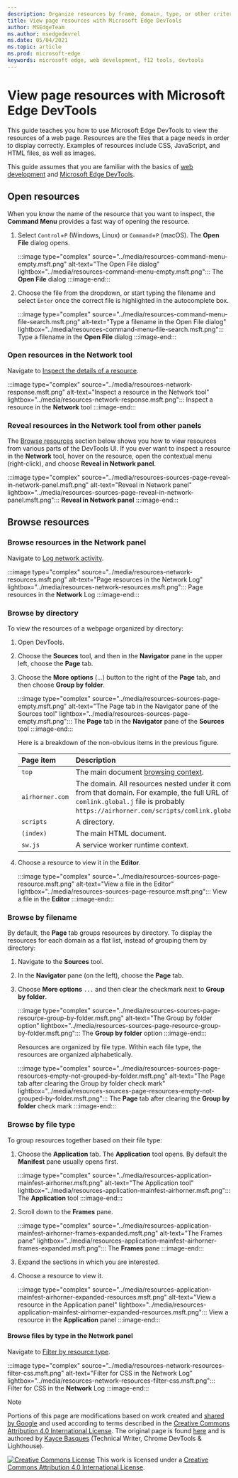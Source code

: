 ```yaml
---
description: Organize resources by frame, domain, type, or other criteria.
title: View page resources with Microsoft Edge DevTools
author: MSEdgeTeam
ms.author: msedgedevrel
ms.date: 05/04/2021
ms.topic: article
ms.prod: microsoft-edge
keywords: microsoft edge, web development, f12 tools, devtools
---
```

<!-- Copyright Kayce Basques

   Licensed under the Apache License, Version 2.0 (the "License");
   you may not use this file except in compliance with the License.
   You may obtain a copy of the License at

       https://www.apache.org/licenses/LICENSE-2.0

   Unless required by applicable law or agreed to in writing, software
   distributed under the License is distributed on an "AS IS" BASIS,
   WITHOUT WARRANTIES OR CONDITIONS OF ANY KIND, either express or implied.
   See the License for the specific language governing permissions and
   limitations under the License.  -->
# View page resources with Microsoft Edge DevTools

This guide teaches you how to use Microsoft Edge DevTools to view the resources of a web page.  Resources are the files that a page needs in order to display correctly.  Examples of resources include CSS, JavaScript, and HTML files, as well as images.

This guide assumes that you are familiar with the basics of [web development][MDNLearnWebDevelopment] and [Microsoft Edge DevTools][MicrosoftEdgeDevTools].


<!-- ====================================================================== -->
## Open resources

When you know the name of the resource that you want to inspect, the **Command Menu** provides a fast way of opening the resource.

1.  Select `Control`+`P` (Windows, Linux) or `Command`+`P` (macOS).  The **Open File** dialog opens.

    :::image type="complex" source="../media/resources-command-menu-empty.msft.png" alt-text="The Open File dialog" lightbox="../media/resources-command-menu-empty.msft.png":::
       The **Open File** dialog
    :::image-end:::

1.  Choose the file from the dropdown, or start typing the filename and select `Enter` once the correct file is highlighted in the autocomplete box.

    :::image type="complex" source="../media/resources-command-menu-file-search.msft.png" alt-text="Type a filename in the Open File dialog" lightbox="../media/resources-command-menu-file-search.msft.png":::
       Type a filename in the **Open File** dialog
    :::image-end:::

### Open resources in the Network tool

Navigate to [Inspect the details of a resource][DevtoolsNetworkInspectDetailsResource].

:::image type="complex" source="../media/resources-network-response.msft.png" alt-text="Inspect a resource in the Network tool" lightbox="../media/resources-network-response.msft.png":::
   Inspect a resource in the **Network** tool
:::image-end:::

### Reveal resources in the Network tool from other panels

The [Browse resources](#browse-resources) section below shows you how to view resources from various parts of the DevTools UI.  If you ever want to inspect a resource in the **Network** tool,  hover on the resource, open the contextual menu (right-click), and choose **Reveal in Network panel**.

:::image type="complex" source="../media/resources-sources-page-reveal-in-network-panel.msft.png" alt-text="Reveal in Network panel" lightbox="../media/resources-sources-page-reveal-in-network-panel.msft.png":::
   **Reveal in Network panel**
:::image-end:::


<!-- ====================================================================== -->
## Browse resources

### Browse resources in the Network panel

Navigate to [Log network activity][DevtoolsNetworkLogActivity].

:::image type="complex" source="../media/resources-network-resources.msft.png" alt-text="Page resources in the Network Log" lightbox="../media/resources-network-resources.msft.png":::
   Page resources in the **Network** Log
:::image-end:::

### Browse by directory

To view the resources of a webpage organized by directory:

1.  Open DevTools.
1.  Choose the **Sources** tool, and then in the **Navigator** pane in the upper left, choose the **Page** tab.
1.  Choose the **More options** (...) button to the right of the **Page** tab, and then choose **Group by folder**.

    :::image type="complex" source="../media/resources-sources-page-empty.msft.png" alt-text="The Page tab in the Navigator pane of the Sources tool" lightbox="../media/resources-sources-page-empty.msft.png":::
       The **Page** tab in the **Navigator** pane of the **Sources** tool
    :::image-end:::

    Here is a breakdown of the non-obvious items in the previous figure.

    | Page item | Description |
    |:--- |:--- |
    | `top` | The main document [browsing context][MDNInlineFrame]. |
    | `airhorner.com` | The domain.  All resources nested under it come from that domain.  For example, the full URL of the `comlink.global.j` file is probably `https://airhorner.com/scripts/comlink.global.js`. |
    | `scripts` | A directory. |
    | `(index)` | The main HTML document. |
    | `sw.js` | A service worker runtime context. |

1.  Choose a resource to view it in the **Editor**.

    :::image type="complex" source="../media/resources-sources-page-resource.msft.png" alt-text="View a file in the Editor" lightbox="../media/resources-sources-page-resource.msft.png":::
       View a file in the **Editor**
    :::image-end:::

### Browse by filename

By default, the **Page** tab groups resources by directory.  To display the resources for each domain as a flat list, instead of grouping them by directory:

1.  Navigate to the **Sources** tool.
1.  In the **Navigator** pane (on the left), choose the **Page** tab.
1.  Choose **More options** `...` and then clear the checkmark next to **Group by folder**.

    :::image type="complex" source="../media/resources-sources-page-resource-group-by-folder.msft.png" alt-text="The Group by folder option" lightbox="../media/resources-sources-page-resource-group-by-folder.msft.png":::
       The **Group by folder** option
    :::image-end:::

    Resources are organized by file type.  Within each file type, the resources are organized alphabetically.

    :::image type="complex" source="../media/resources-sources-page-resources-empty-not-grouped-by-folder.msft.png" alt-text="The Page tab after clearing the Group by folder check mark" lightbox="../media/resources-sources-page-resources-empty-not-grouped-by-folder.msft.png":::
       The **Page** tab after clearing the **Group by folder** check mark
    :::image-end:::

### Browse by file type

To group resources together based on their file type:

1.  Choose the **Application** tab.  The **Application** tool opens.  By default the **Manifest** pane usually opens first.

    :::image type="complex" source="../media/resources-application-mainfest-airhorner.msft.png" alt-text="The Application tool" lightbox="../media/resources-application-mainfest-airhorner.msft.png":::
       The **Application** tool
    :::image-end:::

1.  Scroll down to the **Frames** pane.

    :::image type="complex" source="../media/resources-application-mainfest-airhorner-frames-expanded.msft.png" alt-text="The Frames pane" lightbox="../media/resources-application-mainfest-airhorner-frames-expanded.msft.png":::
       The **Frames** pane
    :::image-end:::

1.  Expand the sections in which you are interested.
1.  Choose a resource to view it.

    :::image type="complex" source="../media/resources-application-mainfest-airhorner-expanded-resources.msft.png" alt-text="View a resource in the Application panel" lightbox="../media/resources-application-mainfest-airhorner-expanded-resources.msft.png":::
       View a resource in the **Application** panel
    :::image-end:::

#### Browse files by type in the Network panel

Navigate to [Filter by resource type][DevtoolsNetworkFilterByResourceType].

:::image type="complex" source="../media/resources-network-resources-filter-css.msft.png" alt-text="Filter for CSS in the Network Log" lightbox="../media/resources-network-resources-filter-css.msft.png":::
   Filter for CSS in the **Network** Log
:::image-end:::


<!-- ====================================================================== -->
<!-- links -->

[MicrosoftEdgeDevTools]: ../../devtools-guide-chromium/index.md "Microsoft Edge  Developer tools | Microsoft Docs"
[DevtoolsNetworkFilterByResourceType]: ../network/index.md#filter-by-resource-type "Filter by resource type - Inspect network activity in Microsoft Edge DevTools | Microsoft Docs"
[DevtoolsNetworkInspectDetailsResource]: ../network/index.md#inspect-the-details-of-the-resource "Inspect the details of the resource - Inspect network activity in Microsoft Edge DevTools | Microsoft Docs"
[DevtoolsNetworkLogActivity]: ../network/index.md#log-network-activity "Log network activity - Inspect network activity in Microsoft Edge DevTools | Microsoft Docs"
<!-- external links -->
[MDNInlineFrame]: https://developer.mozilla.org/docs/Web/HTML/Element/iframe "<iframe>: The Inline Frame element | MDN"
[MDNLearnWebDevelopment]: https://developer.mozilla.org/docs/Learn "Learn web development | MDN"


<!-- ====================================================================== -->
> [!NOTE]
> Portions of this page are modifications based on work created and [shared by Google][GoogleSitePolicies] and used according to terms described in the [Creative Commons Attribution 4.0 International License][CCA4IL].
> The original page is found [here](https://developers.google.com/web/tools/chrome-devtools/resources/index) and is authored by [Kayce Basques][KayceBasques] (Technical Writer, Chrome DevTools \& Lighthouse).

[![Creative Commons License][CCby4Image]][CCA4IL]
This work is licensed under a [Creative Commons Attribution 4.0 International License][CCA4IL].

[CCA4IL]: https://creativecommons.org/licenses/by/4.0
[CCby4Image]: https://i.creativecommons.org/l/by/4.0/88x31.png
[GoogleSitePolicies]: https://developers.google.com/terms/site-policies
[KayceBasques]: https://developers.google.com/web/resources/contributors#kayce-basques
